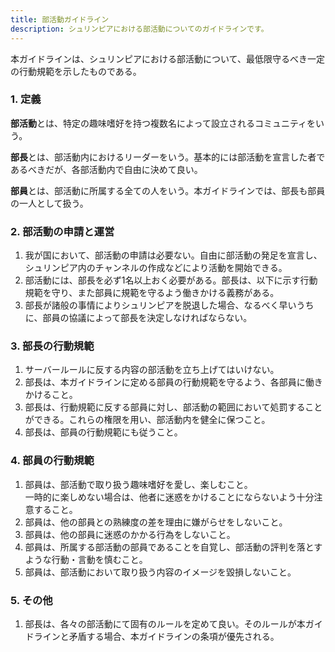 ```yaml
---
title: 部活動ガイドライン
description: シュリンピアにおける部活動についてのガイドラインです。
---
```


本ガイドラインは、シュリンピアにおける部活動について、最低限守るべき一定の行動規範を示したものである。

### 1. 定義

**部活動**とは、特定の趣味嗜好を持つ複数名によって設立されるコミュニティをいう。

**部長**とは、部活動内におけるリーダーをいう。基本的には部活動を宣言した者であるべきだが、各部活動内で自由に決めて良い。

**部員**とは、部活動に所属する全ての人をいう。本ガイドラインでは、部長も部員の一人として扱う。

### 2. 部活動の申請と運営

1. 我が国において、部活動の申請は必要ない。自由に部活動の発足を宣言し、シュリンピア内のチャンネルの作成などにより活動を開始できる。
2. 部活動には、部長を必ず1名以上おく必要がある。部長は、以下に示す行動規範を守り、また部員に規範を守るよう働きかける義務がある。
3. 部長が諸般の事情によりシュリンピアを脱退した場合、なるべく早いうちに、部員の協議によって部長を決定しなければならない。

### 3. 部長の行動規範

1. サーバールールに反する内容の部活動を立ち上げてはいけない。
2. 部長は、本ガイドラインに定める部員の行動規範を守るよう、各部員に働きかけること。
3. 部長は、行動規範に反する部員に対し、部活動の範囲において処罰することができる。これらの権限を用い、部活動内を健全に保つこと。
4. 部長は、部員の行動規範にも従うこと。

### 4. 部員の行動規範

1. 部員は、部活動で取り扱う趣味嗜好を愛し、楽しむこと。<br/>一時的に楽しめない場合は、他者に迷惑をかけることにならないよう十分注意すること。    
2. 部員は、他の部員との熟練度の差を理由に嫌がらせをしないこと。
3. 部員は、他の部員に迷惑のかかる行為をしないこと。
4. 部員は、所属する部活動の部員であることを自覚し、部活動の評判を落とすような行動・言動を慎むこと。
5. 部員は、部活動において取り扱う内容のイメージを毀損しないこと。

### 5. その他

1. 部長は、各々の部活動にて固有のルールを定めて良い。そのルールが本ガイドラインと矛盾する場合、本ガイドラインの条項が優先される。